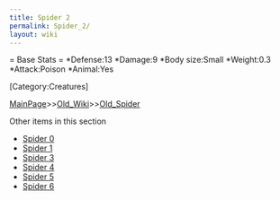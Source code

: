 ```yaml
---
title: Spider 2
permalink: Spider_2/
layout: wiki
---
```

= Base Stats =
*Defense:13
*Damage:9
*Body size:Small
*Weight:0.3
*Attack:Poison
*Animal:Yes

[Category:Creatures]

[MainPage](/keeperrl_wiki/ "wikilink")>>[Old_Wiki](/keeperrl_wiki/Old_Wiki "wikilink")>>[Old_Spider](/keeperrl_wiki/Old_Spider "wikilink")

Other items in this section
-    [Spider 0](/keeperrl_wiki/Spider_0 "wikilink")
-    [Spider 1](/keeperrl_wiki/Spider_1 "wikilink")
-    [Spider 3](/keeperrl_wiki/Spider_3 "wikilink")
-    [Spider 4](/keeperrl_wiki/Spider_4 "wikilink")
-    [Spider 5](/keeperrl_wiki/Spider_5 "wikilink")
-    [Spider 6](/keeperrl_wiki/Spider_6 "wikilink")
